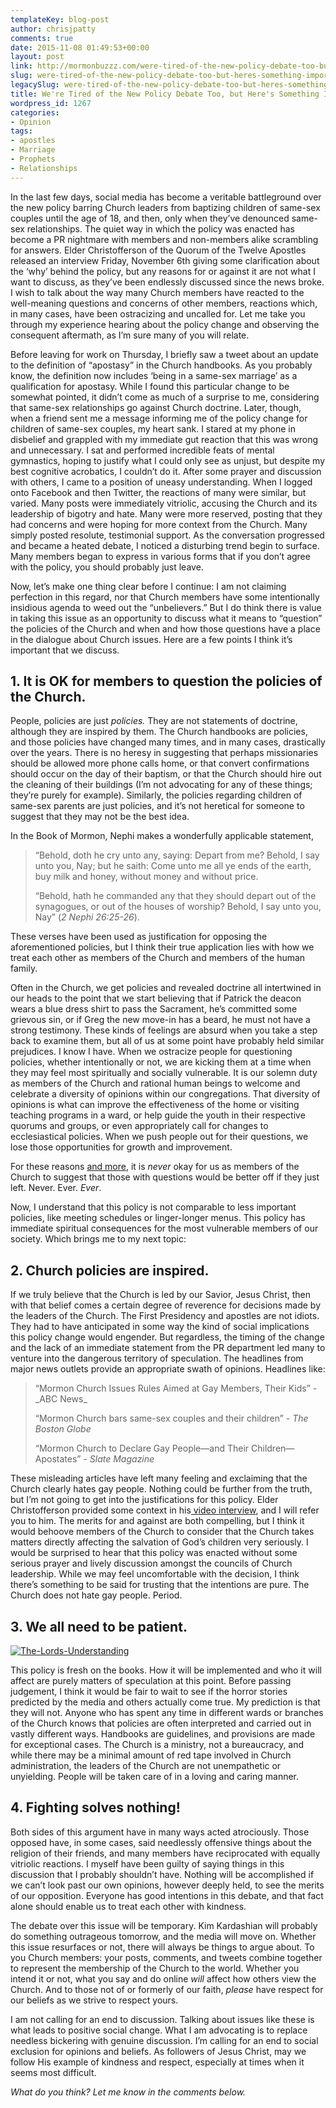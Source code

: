```yaml
---
templateKey: blog-post
author: chrisjpatty
comments: true
date: 2015-11-08 01:49:53+00:00
layout: post
link: http://mormonbuzzz.com/were-tired-of-the-new-policy-debate-too-but-heres-something-important/
slug: were-tired-of-the-new-policy-debate-too-but-heres-something-important
legacySlug: were-tired-of-the-new-policy-debate-too-but-heres-something-important
title: We're Tired of the New Policy Debate Too, but Here's Something Important
wordpress_id: 1267
categories:
- Opinion
tags:
- apostles
- Marriage
- Prophets
- Relationships
---
```


In the last few days, social media has become a veritable battleground over the new policy barring Church leaders from baptizing children of same-sex couples until the age of 18, and then, only when they’ve denounced same-sex relationships. The quiet way in which the policy was enacted has become a PR nightmare with members and non-members alike scrambling for answers. Elder Christofferson of the Quorum of the Twelve Apostles released an interview Friday, November 6th giving some clarification about the ‘why’ behind the policy, but any reasons for or against it are not what I want to discuss, as they’ve been endlessly discussed since the news broke. I wish to talk about the way many Church members have reacted to the well-meaning questions and concerns of other members, reactions which, in many cases, have been ostracizing and uncalled for. Let me take you through my experience hearing about the policy change and observing the consequent aftermath, as I’m sure many of you will relate. 

Before leaving for work on Thursday, I briefly saw a tweet about an update to the definition of “apostasy” in the Church handbooks. As you probably know, the definition now includes ‘being in a same-sex marriage’ as a qualification for apostasy. While I found this particular change to be somewhat pointed, it didn’t come as much of a surprise to me, considering that same-sex relationships go against Church doctrine. Later, though, when a friend sent me a message informing me of the policy change for children of same-sex couples, my heart sank. I stared at my phone in disbelief and grappled with my immediate gut reaction that this was wrong and unnecessary. I sat and performed incredible feats of mental gymnastics, hoping to justify what I could only see as unjust, but despite my best cognitive acrobatics, I couldn’t do it. After some prayer and discussion with others, I came to a position of uneasy understanding. When I logged onto Facebook and then Twitter, the reactions of many were similar, but varied. Many posts were immediately vitriolic, accusing the Church and its leadership of bigotry and hate. Many were more reserved, posting that they had concerns and were hoping for more context from the Church. Many simply posted resolute, testimonial support. As the conversation progressed and became a heated debate, I noticed a disturbing trend begin to surface. Many members began to express in various forms that if you don’t agree with the policy, you should probably just leave. 

Now, let’s make one thing clear before I continue: I am not claiming perfection in this regard, nor that Church members have some intentionally insidious agenda to weed out the “unbelievers.” But I do think there is value in taking this issue as an opportunity to discuss what it means to “question” the policies of the Church and when and how those questions have a place in the dialogue about Church issues. Here are a few points I think it’s important that we discuss.


## 1. It is OK for members to question the policies of the Church.




People, policies are just _policies._ They are not statements of doctrine, although they are inspired by them. The Church handbooks are policies, and those policies have changed many times, and in many cases, drastically over the years. There is no heresy in suggesting that perhaps missionaries should be allowed more phone calls home, or that convert confirmations should occur on the day of their baptism, or that the Church should hire out the cleaning of their buildings (I’m not advocating for any of these things; they’re purely for example). Similarly, the policies regarding children of same-sex parents are just policies, and it’s not heretical for someone to suggest that they may not be the best idea. 

In the Book of Mormon, Nephi makes a wonderfully applicable statement,


<blockquote>“Behold, doth he cry unto any, saying: Depart from me? Behold, I say unto you, Nay; but he saith: Come unto me all ye ends of the earth, buy milk and honey, without money and without price.

“Behold, hath he commanded any that they should depart out of the synagogues, or out of the houses of worship? Behold, I say unto you, Nay” (_2 Nephi 26:25-26_). </blockquote>


These verses have been used as justification for opposing the aforementioned policies, but I think their true application lies with how we treat each other as members of the Church and members of the human family.

Often in the Church, we get policies and revealed doctrine all intertwined in our heads to the point that we start believing that if Patrick the deacon wears a blue dress shirt to pass the Sacrament, he’s committed some grievous sin, or if Greg the new move-in has a beard, he must not have a strong testimony. These kinds of feelings are absurd when you take a step back to examine them, but all of us at some point have probably held similar prejudices. I know I have. When we ostracize people for questioning policies, whether intentionally or not, we are kicking them at a time when they may feel most spiritually and socially vulnerable. It is our solemn duty as members of the Church and rational human beings to welcome and celebrate a diversity of opinions within our congregations. That diversity of opinions is what can improve the effectiveness of the home or visiting teaching programs in a ward, or help guide the youth in their respective quorums and groups, or even appropriately call for changes to ecclesiastical policies. When we push people out for their questions, we lose those opportunities for growth and improvement.

For these reasons [and more](http://mormonbuzzz.com/the-terrible-advice-mormons-should-stop-giving/), it is _never_ okay for us as members of the Church to suggest that those with questions would be better off if they just left. Never. Ever. _Ever_.

Now, I understand that this policy is not comparable to less important policies, like meeting schedules or linger-longer menus. This policy has immediate spiritual consequences for the most vulnerable members of our society. Which brings me to my next topic:


## 2. Church policies are inspired.




If we truly believe that the Church is led by our Savior, Jesus Christ, then with that belief comes a certain degree of reverence for decisions made by the leaders of the Church. The First Presidency and apostles are not idiots. They had to have anticipated in some way the kind of social implications this policy change would engender. But regardless, the timing of the change and the lack of an immediate statement from the PR department led many to venture into the dangerous territory of speculation. The headlines from major news outlets provide an appropriate swath of opinions. Headlines like:


<blockquote>“Mormon Church Issues Rules Aimed at Gay Members, Their Kids” - _ABC News_

“Mormon Church bars same-sex couples and their children” - _The Boston Globe_

“Mormon Church to Declare Gay People—and Their Children—Apostates” - _Slate Magazine_</blockquote>


These misleading articles have left many feeling and exclaiming that the Church clearly hates gay people. Nothing could be further from the truth, but I’m not going to get into the justifications for this policy. Elder Christofferson provided some context in his[ video interview](http://www.mormonnewsroom.org/article/handbook-changes-same-sex-marriages-elder-christofferson), and I will refer you to him. The merits for and against are both compelling, but I think it would behoove members of the Church to consider that the Church takes matters directly affecting the salvation of God’s children very seriously. I would be surprised to hear that this policy was enacted without some serious prayer and lively discussion amongst the councils of Church leadership. While we may feel uncomfortable with the decision, I think there’s something to be said for trusting that the intentions are pure. The Church does not hate gay people. Period. 


## 3. We all need to be patient.


[![The-Lords-Understanding](/img/The-Lords-Understanding.jpg)](/img/The-Lords-Understanding.jpg)

This policy is fresh on the books. How it will be implemented and who it will affect are purely matters of speculation at this point. Before passing judgement, I think it would be fair to wait to see if the horror stories predicted by the media and others actually come true. My prediction is that they will not. Anyone who has spent any time in different wards or branches of the Church knows that policies are often interpreted and carried out in vastly different ways. Handbooks are guidelines, and provisions are made for exceptional cases. The Church is a ministry, not a bureaucracy, and while there may be a minimal amount of red tape involved in Church administration, the leaders of the Church are not unempathetic or unyielding. People will be taken care of in a loving and caring manner. 


## 4. Fighting solves nothing!




Both sides of this argument have in many ways acted atrociously. Those opposed have, in some cases, said needlessly offensive things about the religion of their friends, and many members have reciprocated with equally vitriolic reactions. I myself have been guilty of saying things in this discussion that I probably shouldn’t have. Nothing will be accomplished if we can’t look past our own opinions, however deeply held, to see the merits of our opposition. Everyone has good intentions in this debate, and that fact alone should enable us to treat each other with kindness. 

The debate over this issue will be temporary. Kim Kardashian will probably do something outrageous tomorrow, and the media will move on. Whether this issue resurfaces or not, there will always be things to argue about. To you Church members: your posts, comments, and tweets combine together to represent the membership of the Church to the world. Whether you intend it or not, what you say and do online _will_ affect how others view the Church. And to those not of or formerly of our faith, _please_ have respect for our beliefs as we strive to respect yours. 

I am not calling for an end to discussion. Talking about issues like these is what leads to positive social change. What I am advocating is to replace needless bickering with genuine discussion. I’m calling for an end to social exclusion for opinions and beliefs. As followers of Jesus Christ, may we follow His example of kindness and respect, especially at times when it seems most difficult. 



_What do you think? Let me know in the comments below._

